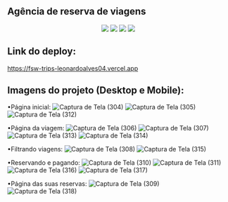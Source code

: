 ## Agência de reserva de viagens 

<p align="center">
  <img src="https://img.shields.io/static/v1?label=next&message=framework&color=blue&style=for-the-badge&logo=Next"/>
  <img src="https://img.shields.io/static/v1?label=vercel&message=deploy&color=blue&style=for-the-badge&logo=vercel"/>
  <img src="http://img.shields.io/static/v1?label=Tailwindy&message=biblioteca&color=red&style=for-the-badge&logo=tailwind"/>
  <img src="http://img.shields.io/static/v1?label=Prisma&message=ORM&color=red&style=for-the-badge&logo=Prisma"/>
</p>

## Link do deploy:

https://fsw-trips-leonardoalves04.vercel.app

## Imagens do projeto (Desktop e Mobile):

•Página inicial: 
![Captura de Tela (304)](https://github.com/LeonardoAlves04/fsw-trips/assets/69488943/6a586bba-62f7-497a-bb5f-593b529c4f5a)
![Captura de Tela (305)](https://github.com/LeonardoAlves04/fsw-trips/assets/69488943/6aa2ceb8-4af6-48d6-8f79-475a7d2694c8)
![Captura de Tela (312)](https://github.com/LeonardoAlves04/fsw-trips/assets/69488943/87b28b98-16af-47ed-bc41-016c36495636)

•Página da viagem: 
![Captura de Tela (306)](https://github.com/LeonardoAlves04/fsw-trips/assets/69488943/9e5176d7-3599-4f55-a9b3-66a9cb840aca)
![Captura de Tela (307)](https://github.com/LeonardoAlves04/fsw-trips/assets/69488943/2b61e04b-f723-4fa8-9c99-9a30bdd37820)
![Captura de Tela (313)](https://github.com/LeonardoAlves04/fsw-trips/assets/69488943/9bc07fb0-b342-40b8-b142-316ec0a9326f)
![Captura de Tela (314)](https://github.com/LeonardoAlves04/fsw-trips/assets/69488943/7b540e69-b588-4934-84c4-762cd44ebf30)

•Filtrando viagens: 
![Captura de Tela (308)](https://github.com/LeonardoAlves04/fsw-trips/assets/69488943/b9841aca-7566-4e15-a53a-a5d04c6757a8)
![Captura de Tela (315)](https://github.com/LeonardoAlves04/fsw-trips/assets/69488943/b2f8b5a5-962c-4029-ae4a-acd9343d11b5)

•Reservando e pagando:
![Captura de Tela (310)](https://github.com/LeonardoAlves04/fsw-trips/assets/69488943/785083df-be2b-4c56-943c-61739a710127)
![Captura de Tela (311)](https://github.com/LeonardoAlves04/fsw-trips/assets/69488943/4c41fc7f-c559-4de9-b1e1-dafa6565a0eb)
![Captura de Tela (316)](https://github.com/LeonardoAlves04/fsw-trips/assets/69488943/e6c94a43-6054-4e33-af24-9df705d1abc7)
![Captura de Tela (317)](https://github.com/LeonardoAlves04/fsw-trips/assets/69488943/68c4a2db-43a4-433b-a10e-f886d4b0c53e)

•Página das suas reservas:
![Captura de Tela (309)](https://github.com/LeonardoAlves04/fsw-trips/assets/69488943/30b1aac1-5883-4dd4-9e9a-cba3efd37df9)
![Captura de Tela (318)](https://github.com/LeonardoAlves04/fsw-trips/assets/69488943/b668e86d-5917-4c66-8473-650fd6165e8e)
